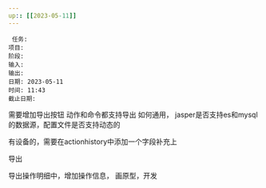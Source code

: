 ```yaml
---
up:: [[2023-05-11]]
---
```

 
	 任务: 
	项目: 
	阶段: 
	输入: 
	输出: 
	日期: 2023-05-11
	时间: 11:43
	截止日期: 

需要增加导出按钮
动作和命令都支持导出
如何通用， jasper是否支持es和mysql的数据源，配置文件是否支持动态的

有设备的，需要在actionhistory中添加一个字段补充上

导出


导出操作明细中，增加操作信息， 画原型，开发
